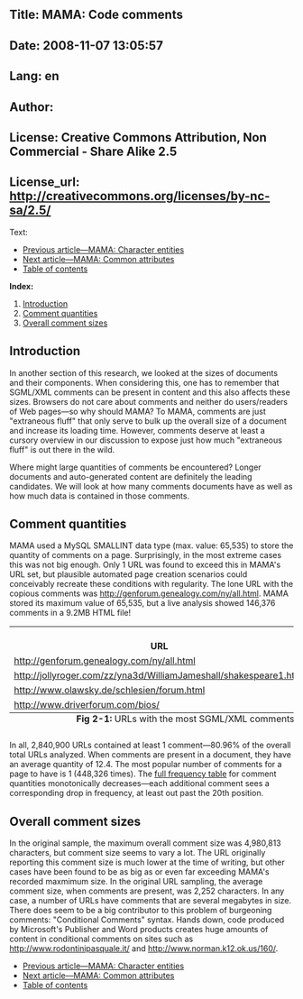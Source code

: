 Title: MAMA: Code comments
----
Date: 2008-11-07 13:05:57
----
Lang: en
----
Author: 
----
License: Creative Commons Attribution, Non Commercial - Share Alike 2.5
----
License_url: http://creativecommons.org/licenses/by-nc-sa/2.5/
----
Text:

<ul class="seriesNav">
<li class="prev"><a href="http://dev.opera.com/articles/view/mama-character-entities/" rel="prev" title="link to the previous article in the series">Previous article&#8212;MAMA: Character entities</a></li>
<li class="next"><a href="http://dev.opera.com/articles/view/mama-common-attributes/" rel="next" alt="link to the next article in the series">Next article&#8212;MAMA: Common attributes</a></li>
<li><a href="http://dev.opera.com/articles/view/mama/#tableofcontents" rel="index">Table of contents</a></li>
</ul>

<p><strong>Index:</strong></p>
<ol>
    <li><a href="#intro">Introduction</a></li>
    <li><a href="#commentqtys">Comment quantities</a></li>
    <li><a href="#commentsizes">Overall comment sizes</a></li>
</ol>

<h2 id="intro">Introduction</h2>
<p>In another section of this research, we looked at the sizes of documents and 
   their components. When considering this, one has to remember that SGML/XML 
   comments can be present in content and this also affects these sizes. Browsers 
   do not care about comments and neither do users/readers of Web pages&#8212;so why 
   should MAMA? To MAMA, comments are just &quot;extraneous fluff&quot; that only serve to 
   bulk up the overall size of a document and increase its loading time. However, comments deserve at least a cursory overview in our discussion to expose just how much 
   &quot;extraneous fluff&quot; is out there in the wild.</p>

<p>Where might large quantities of comments be encountered? Longer documents and 
   auto-generated content are definitely the leading candidates. We will 
   look at how many comments documents have as well as how much data is contained 
   in those comments.</p>

<h2 id="commentqtys">Comment quantities</h2>
<p>MAMA used a MySQL SMALLINT data type (max. value: 65,535) to store the quantity 
   of comments on a page. Surprisingly, in the most extreme cases this was not big 
   enough. Only 1 URL was found to exceed this in MAMA&#39;s URL set, but plausible 
   automated page creation scenarios could conceivably recreate these conditions 
   with regularity. The lone URL with the copious comments was 
   <a href="http://genforum.genealogy.com/ny/all.html">http://genforum.genealogy.com/ny/all.html</a>.
   MAMA stored its maximum value of 65,535, but a live analysis showed 146,376 
   comments in a 9.2MB HTML file!</p>

<table cellspacing="0" cellpadding="3">
<caption class="comment" style="caption-side: bottom"><strong>Fig 2-1:</strong> 
   URLs with the most SGML/XML comments</caption>
   <tr valign="bottom">
     <th>URL</th>
     <th>Comment<br />quantity</th>
   </tr>
   <tr class="r1">
     <td><a href="http://genforum.genealogy.com/ny/all.html">http://genforum.genealogy.com/ny/all.html</a></td>
     <td class="num">146,376</td>
   </tr>
   <tr class="r2">
     <td><a href="http://jollyroger.com/zz/yna3d/WilliamJameshall/shakespeare1.html">http://jollyroger.com/zz/yna3d/WilliamJameshall/shakespeare1.html</a></td>
     <td class="num">42,166</td>
   </tr>
   <tr class="r1">
     <td><a href="http://www.olawsky.de/schlesien/forum.html">http://www.olawsky.de/schlesien/forum.html</a></td>
     <td class="num">24,196</td>
   </tr>
   <tr class="r2">
     <td><a href="http://www.driverforum.com/bios/">http://www.driverforum.com/bios/</a></td>
     <td class="num">20,407</td>
   </tr>
</table>

<p>In all, 2,840,900 URLs contained at least 1 comment&#8212;80.96% of the overall total URLs 
   analyzed. When comments are present in a document, they have an average quantity 
   of 12.4. The most popular number of comments for a page to have is 1 (448,326 
   times). The <a href="commentqty-url.htm">full frequency table</a> for comment 
   quantities monotonically decreases&#8212;each additional comment sees a corresponding 
   drop in frequency, at least out past the 20th position.</p>

<h2 id="commentsizes">Overall comment sizes</h2>
<p>In the original sample, the maximum overall comment size was 4,980,813 characters, 
   but comment size seems to vary a lot. The URL originally reporting this comment 
   size is much lower at the time of writing, but other cases have been found to be 
   as big as or even far exceeding MAMA&#39;s recorded maxmimum size. In the original URL 
   sampling, the average comment size, when comments are present, was 2,252 characters. 
   In any case, a number of URLs have comments that are several megabytes in size. There 
   does seem to be a big contributor to this problem of burgeoning comments: &quot;Conditional 
   Comments&quot; syntax. Hands down, code produced by Microsoft&#39;s Publisher and Word products 
   creates huge amounts of content in conditional comments on sites such as 
   <a href="http://www.rodontinipasquale.it/">http://www.rodontinipasquale.it/</a> and 
   <a href="http://www.norman.k12.ok.us/160/">http://www.norman.k12.ok.us/160/</a>.</p>

<ul class="seriesNav">
<li class="prev"><a href="http://dev.opera.com/articles/view/mama-character-entities/" rel="prev" title="link to the previous article in the series">Previous article&#8212;MAMA: Character entities</a></li>
<li class="next"><a href="http://dev.opera.com/articles/view/mama-common-attributes/" rel="next" alt="link to the next article in the series">Next article&#8212;MAMA: Common attributes</a></li>
<li><a href="http://dev.opera.com/articles/view/mama/#tableofcontents" rel="index">Table of contents</a></li>
</ul>

